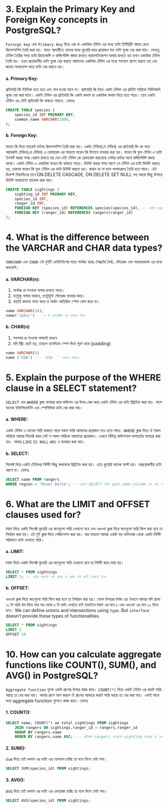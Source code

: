 # 3. Explain the Primary Key and Foreign Key concepts in PostgreSQL?
`Foreign key` এবং `Primary Key` দিয়ে এক বা একাধিক টেবিল এর মধ্যে ডাটা ইন্টিগ্রিটি বজায় রেখে রিলেশনশিপ তৈরি করা হয়। যাতে পরবর্তীতে তাদের মধ্যে কুয়েরি করে প্রয়োজন মত ডাটা খুজে বের করা যায়। যেহেতু টেবিল তৈরির সময় ডাটা রিডান্ডেন্সি ও কন্সিস্টেন্সি বজায় রাখতে নরমালাইজেশন মাথায় রাখতে হয় তখন একাধিক টেবিল তৈরি হয়। তখন প্রয়োজনীয় ডাটা খুজে বের করতে আমাদের একাধিক টেবিল এর মধ্যে সংযোগ স্থাপন করতে হয় এবং জয়েন অপারেশন করে ডাটা বের করতে হয়।
#### a. Primary Key:
প্রাইমারি কি ইউনিক হতে হবে এবং নাল হওয়া যাবে না। প্রাইমারি কি দিয়ে একটা টেবিল এর প্রতিটা সারিকে ইউনিকলি খুজে বের করা যাবে। একটা টেবিল এর প্রাইমারি কি একটা কলাম বা একাধিক কলাম নিয়ে হতে পারে। তবে একটা টেবিল এর ১টাই প্রাইমারি কি থাকতে পারবে। যেমনঃ
```sql
CREATE TABLE species (
    species_id INT PRIMARY KEY,
    common_name VARCHAR(100),
);
```

#### b. Foreign Key:
ফরেন কি দিয়ে প্যারেন্ট চাইল্ড রিলেশনশিপ তৈরি করা হয়। একটা টেবিল(১ম টেবিল) এর প্রাইমারি কি কে অন্য আরেকটা টেবিল(২য় টেবিল) এ রেফারেন্স এর মাধ্যমে ফরেন কি হিসাবে ব্যবহার করা হয়। ফরেন কি যুক্ত টেবিল এ ডাটা ইনসার্ট করার সময় খেয়াল রাখতে হয় যেন যেই টেবিল কে রেফারেন্স করতেছে সেটার ডাটার সাথে কন্সিস্টেন্সি বজায় থাকে। একটা টেবিল এ একাধিক ফরেন কি থাকতে পারে। ডিলিট করার সময় আগে ১ম টেবিল এর ডাটা ডিলিট করতে হয়, তারপর ফরেন কি যুক্ত টেবিল এর ডাটা ডিলিট করতে হয়। কারন তা না হলে অসামঞ্জস্য তৈরি হতে পারে। এটা ডিফল্ট বিহ্যাভিওর তবে ON DELETE CASCADE, ON DELETE SET NULL  সহ আরো কিছু উপায়ে ডিলিট অপারেশন হ্যান্ডেল করা যায়।
```sql
CREATE TABLE sightings (
    sighting_id INT PRIMARY KEY,
    species_id INT,
    ranger_id INT,
    FOREIGN KEY (species_id) REFERENCES species(species_id), -- এখানে species টেবিল এর প্রাইমারি কি কে ফরেন কি হিসাবে ব্যবহার করে ২ টেবিল এর মধ্যে রিলেশন তৈরি করা হয়েছে।
    FOREIGN KEY (ranger_id) REFERENCES rangers(ranger_id)
);
```


# 4. What is the difference between the VARCHAR and CHAR data types?
`VARCHAR` এবং `CHAR` এই দুইটি ডেটাটাইপের মধ্যে পার্থক্য হচ্ছে টেক্সটের দৈর্ঘ্য, স্টোরেজ এবং পারফরম্যান্স এর মধ্যে কমবেশি।
#### a. VARCHAR(n):
1. সর্বোচ্চ n সংখ্যক অক্ষর রাখতে পারে।
2. যতটুকু অক্ষর থাকবে, ততটুকুই স্টোরেজ ব্যবহার করে।
3. বাড়তি জায়গা প্যাড করে না অর্থাৎ অতিরিক্ত স্পেস যোগ করে না।
```sql
name VARCHAR(20);
name('Jakir') -- ৫ টা ক্যারেক্টার এর জায়গা নিবে
```
#### b. CHAR(n)
1. সবসময় n সংখ্যক অক্ষরই রাখবে
2. যদি স্ট্রিং ছোট হয়, তাহলে ডানদিকে স্পেস দিয়ে পূরণ করে (padding)
```sql
name VARCHAR(5)
name ('USA') --- 'USA  ' এভাবে রাখবে। 
```


# 5. Explain the purpose of the WHERE clause in a SELECT statement?
`SELECT` এবং `WHERE` ক্লজ ব্যবহার করে কন্ডিশন এর উপর বেজ করে একটা টেবিল এর ডাটা রিট্রাইভ করা হয়। ফলে অনেক ইফিশিয়েন্টলি এবং স্পেসিফিক ডাটা বের করা যায়। 
#### a. WHERE:
একটা টেবিল এ অনেক সারি থাকতে পারে সকল সারি আমাদের প্রয়োজন নাও হতে পারে। `WHERE` ক্লজ দিয়ে ঐ সকল সারিকে আমরা সিলেক্ট করব যেই স
সকল সারিকে আমাদের প্রয়োজন। এখানে বিভিন্ন কন্ডিশনাল অপারেটর ব্যবহার করা হয়। আবার `LIKE` `IS NULL` etc ও ব্যবহার করা যায়।

#### b. SELECT:
সিলেক্ট দিয়ে একটা টেবিলের নির্দিষ্ট কিছু কলামকে রিট্রাইভ করা হয়। এতে কুয়েরি অনেক ফাস্ট হয়। অপ্রয়োজনীয় ডাটা আসে না।
যেমনঃ
```sql
SELECT name FROM rangers
WHERE region = 'River Delta'; -- এখানে SELECT দিয়ে শুধুমাত্র name column কে এবং এই কলাম এর যেই সকল সারি এর region = 'River Delta' সেই সকল সারিকে রিট্রাইভ করতে WHERE clause ব্যবহার করা হয়েছে।
```

# 6. What are the LIMIT and OFFSET clauses used for?
`লিমিট` দিয়ে একটা সিলেক্ট কুয়েরি এর কতগুলো সারি দেখানো হবে এবং `অফসেট` ক্লজ দিয়ে কতগুলো সারি স্কিপ করা হবে তা নির্ধারন করা হয়। এই দুই ক্লজ দিয়ে পেজিনেশন করা হয়। যার মাধ্যমে আমরা একটা বড় ডাটাবেজ থেকে একটা নির্দিষ্ট পরিমানে ডাটা দেখাতে পারি।
#### a. LIMIT:
`লিমিট` দিয়ে একটা সিলেক্ট কুয়েরি এর কতগুলো সারি দেখানো হবে তা নির্দিষ্ট করে দেয়া হয়।
```sql
SELECT * FROM sightings
LIMIT 5; -- এটার মাধ্যমে বলা হচ্ছে যে প্রথম ৫টা ডাটা দেখাতে হবে।
```

#### b. OFFSET:
`অফসেট` ক্লজ দিয়ে কতগুলো সারি স্কিপ করা হবে তা নির্ধারন করা হয়। যেমন উপরের `লিমিট` এর ঐখানে আমরা যদি প্রথম ১০ টা সারি বাদ দিয়ে তার পর থেকে ৫ টা ডাটা দেখাতে চাই তাহইলে `লিমিট` এর মান ৫ এবং `অফসেট` এর মান ১০ দিতে হবে।
We can define unions and intersections using `type`. But `interface` doesn't provide these types of functionalities.
```sql
SELECT * FROM sightings
LIMIT 5
OFFSET 10
```


# 10. How can you calculate aggregate functions like COUNT(), SUM(), and AVG() in PostgreSQL?
`Aggregate function` গুলো একটা গ্রুপের উপরে কাজ করে। `COUNT(*)` দিয়ে একটা টেবিল এর কয়টা সারি আছে তা বের করা যায়। আবার গ্রুপে ভাগ করলে ঐ গ্রুপের আন্ডারে কয়টা সারি আছে তা বের করা যায়। একই ভাবে অন্য aggregate function গুলোও কাজ করে। যেমনঃ
#### 1. COUNT():
```sql
SELECT name, COUNT(*) as total_sightings FROM sightings 
    JOIN rangers ON sightings.ranger_id = rangers.ranger_id 
    GROUP BY rangers.name 
    ORDER BY rangers.name ASC; --- প্রতিজন rangers কতগুলো sighting করেছে তা বের করার জন্যে ব্যবহার হচ্ছে
```

#### 2. SUM():
`Sum` দিয়ে যেই কলাম এর ডাটা এর যোগফল চাচ্ছি তা বলে দিলে সেটা পাব।
```sql
SELECT SUM(species_id) FROM sightings;
```

#### 3. AVG():
`AVG` দিয়ে যেই কলাম এর ডাটা এর এভারেজ চাচ্ছি তা বলে দিলে সেটা পাব।
```sql
SELECT AVG(species_id) FROM sightings;
```
